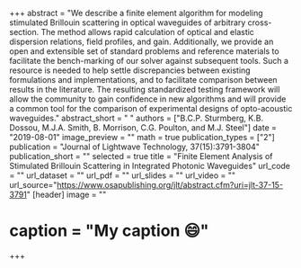 +++
abstract = "We describe a finite element algorithm for modeling stimulated Brillouin scattering in optical waveguides of arbitrary cross-section. The method allows rapid calculation of optical and elastic dispersion relations, field profiles, and gain. Additionally, we provide an open and extensible set of standard problems and reference materials to facilitate the bench-marking of our solver against subsequent tools. Such a resource is needed to help settle discrepancies between existing formulations and implementations, and to facilitate comparison between results in the literature. The resulting standardized testing framework will allow the community to gain confidence in new algorithms and will provide a common tool for the comparison of experimental designs of opto-acoustic waveguides."
abstract_short = " "
authors = ["B.C.P. Sturmberg, K.B. Dossou, M.J.A. Smith, B. Morrison, C.G. Poulton, and M.J. Steel"]
date = "2019-08-01"
image_preview = ""
math = true
publication_types = ["2"]
publication = "Journal of Lightwave Technology, 37(15):3791-3804"
publication_short = ""
selected = true
title = "Finite Element Analysis of Stimulated Brillouin Scattering in Integrated Photonic Waveguides"
url_code = ""
url_dataset = ""
url_pdf = ""
url_slides = ""
url_video = ""
url_source="https://www.osapublishing.org/jlt/abstract.cfm?uri=jlt-37-15-3791"
 [header]
 image = ""
# caption = "My caption :smile:"


+++
